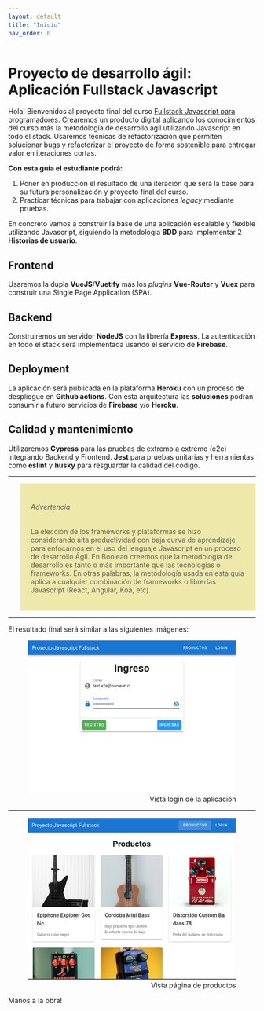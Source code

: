 ```yaml
---
layout: default
title: "Inicio"
nav_order: 0
---
```

# Proyecto de desarrollo ágil: Aplicación Fullstack Javascript 

Hola! Bienvenidos al proyecto final del curso [Fullstack Javascript para programadores](https://boolean.cl/courses/javascript-full-stack-basic). Crearemos un producto digital aplicando los conocimientos del curso más la metodología de desarrollo ágil utilizando Javascript en todo el stack. Usaremos técnicas de refactorización que permiten solucionar bugs y refactorizar el proyecto de forma sostenible para entregar valor en iteraciones cortas. 

**Con esta guía el estudiante podrá:**

  1. Poner en producción el resultado de una iteración que será la base para su futura personalización y proyecto final del curso. 
  2. Practicar técnicas para trabajar con aplicaciones *legacy* mediante pruebas. 
   
  

En concreto vamos a construir la base de una aplicación escalable y flexible utilizando Javascript, siguiendo la metodología **BDD** para implementar 2 **Historias de usuario**. 

## Frontend

Usaremos la dupla **VueJS**/**Vuetify** más los *plugins* **Vue-Router** y **Vuex** para construir una Single Page Application (SPA). 

## Backend

Construiremos un servidor **NodeJS** con la librería **Express**. La autenticación en todo el stack será implementada usando el servicio de **Firebase**. 

## Deployment

La aplicación será publicada en la plataforma **Heroku** con un proceso de despliegue en **Github actions**. Con esta arquitectura las **soluciones** podrán consumir a futuro servicios de **Firebase** y/o **Heroku**.

## Calidad y mantenimiento

Utilizaremos **Cypress** para las pruebas de extremo a extremo (e2e) integrando Backend y Frontend. **Jest** para pruebas unitarias y herramientas como **eslint** y **husky** para resguardar la calidad del código. 

<hr/>
<blockquote style="background-color:PaleGoldenRod;padding:20px">
  <h6>Advertencia</h6>
  <p>La elección de los frameworks y plataformas se hizo considerando alta productividad con baja curva de aprendizaje para enfocarnos en el uso del lenguaje Javascript en un proceso de desarrollo Ágil. En Boolean creemos que la metodología de desarrollo es tanto o más importante que las tecnologías o frameworks. En otras palabras, la metodología usada en esta guía aplica a cualquier combinación de frameworks o librerías Javascript (React, Angular, Koa, etc).</p>
</blockquote>
<hr/>

El resultado final será similar a las siguientes imágenes:

<figure>
  <img src="docs/images/00-demoScreen-1.png" alt="Lo que haremos 1">
  <figcaption style="text-align:right">Vista login de la aplicación</figcaption>
</figure>

<hr>

<figure>
  <img src="docs/images/00-demoScreen-2.png" alt="Lo que haremos 2">
  <figcaption style="text-align:right">Vista página de productos</figcaption>
</figure>

Manos a la obra!
